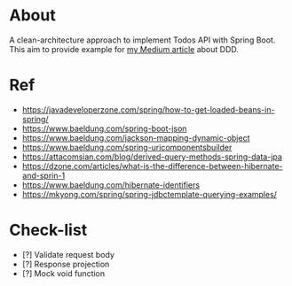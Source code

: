 # About

A clean-architecture approach to implement Todos API with Spring Boot.
This aim to provide example for [my Medium article](https://hoangtuan151.medium.com/kien-truc-phan-tang-trong-domain-driven-design-68cba3320553) about DDD. 

# Ref

- https://javadeveloperzone.com/spring/how-to-get-loaded-beans-in-spring/
- https://www.baeldung.com/spring-boot-json
- https://www.baeldung.com/jackson-mapping-dynamic-object
- https://www.baeldung.com/spring-uricomponentsbuilder
- https://attacomsian.com/blog/derived-query-methods-spring-data-jpa
- https://dzone.com/articles/what-is-the-difference-between-hibernate-and-sprin-1
- https://www.baeldung.com/hibernate-identifiers
- https://mkyong.com/spring/spring-jdbctemplate-querying-examples/

# Check-list

- [?] Validate request body
- [?] Response projection
- [?] Mock void function
